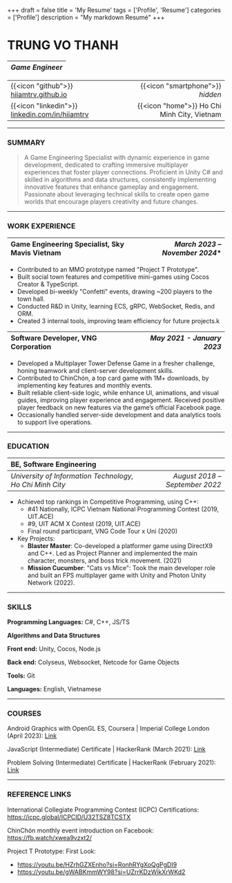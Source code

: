 +++
draft = false
title = 'My Resume'
tags = ['Profile', 'Resume']
categories = ['Profile']
description = "My markdown Resumé"
+++

TRUNG VO THANH
======

| *Game Engineer* |           
|:---------------:|

|                                                                                    |                                             | 
|:-----------------------------------------------------------------------------------|--------------------------------------------:| 
| {{<icon "github">}} [hiiamtrv.github.io](https://hiiamtrv.github.io)               |            {{<icon "smartphone">}} *hidden* | 
| {{<icon "linkedin">}} [linkedin.com/in/hiiamtrv](https://linkedin.com/in/hiiamtrv) | {{<icon "home">}} Ho Chi Minh City, Vietnam | 

---

### SUMMARY

> A Game Engineering Specialist with dynamic experience in game development, dedicated to crafting immersive multiplayer
> experiences that foster player connections. Proficient in Unity C# and skilled in algorithms and data structures,
> consistently implementing innovative features that enhance gameplay and engagement. Passionate about leveraging
> technical skills to create open game worlds that encourage players creativity and future changes.

---

### WORK EXPERIENCE

| **Game Engineering Specialist, Sky Mavis Vietnam** | *March 2023 – November 2024** |
|:---------------------------------------------------|------------------------------:|

- Contributed to an MMO prototype named "Project T Prototype".
- Built social town features and competitive mini-games using Cocos Creator & TypeScript.
- Developed bi-weekly "Confetti" events, drawing ~200 players to the town hall.
- Conducted R&D in Unity, learning ECS, gRPC, WebSocket, Redis, and ORM.
- Created 3 internal tools, improving team efficiency for future projects.k

| **Software Developer, VNG Corporation** | *May 2021 - January 2023* |
|:----------------------------------------|--------------------------:|

- Developed a Multiplayer Tower Defense Game in a fresher challenge, honing teamwork and client-server development
  skills.
- Contributed to ChinChón, a top card game with 1M+ downloads, by implementing key features and monthly events.
- Built reliable client-side logic, while enhance UI, animations, and visual guides, improving player experience and
  engagement. Received positive player feedback on new features via the game’s official Facebook page.
- Occasionally handled server-side development and data analytics tools to support live operations.

---

### EDUCATION

| **BE, Software Engineering**                             |                                |
|:---------------------------------------------------------|-------------------------------:|
| *University of Information Technology, Ho Chi Minh City* | *August 2018 – September 2022* |

* Achieved top rankings in Competitive Programming, using C++:
    * #41 Nationally, ICPC Vietnam National Programming Contest (2019, UIT.ACE)
    * #9, UIT ACM X Contest (2019, UIT.ACE)
    * Final round participant, VNG Code Tour x Uni (2020)
* Key Projects:
    * **Blaster Master**: Co-developed a platformer game using DirectX9 and C++. Led as Project Planner and implemented
      the main character, monsters, and boss trick movement. (2021)
    * **Mission Cucumber**: "Cats vs Mice": Took the main developer role and built an FPS multiplayer game with
      Unity and Photon Unity Network (2022).

---

### SKILLS

**Programming Languages:** C#, C++, JS/TS

**Algorithms and Data Structures**

**Front end:** Unity, Cocos, Node.js

**Back end:** Colyseus, Websocket, Netcode for Game Objects

**Tools:** Git

**Languages:** English, Vietnamese

---

### COURSES

Android Graphics with OpenGL ES, Coursera | Imperial College London (April
2023): [Link](https://www.coursera.org/account/accomplishments/verify/R9MCVY5Y6LN4)

JavaScript (Intermediate) Certificate | HackerRank (March
2021): [Link](https://www.hackerrank.com/certificates/1b7b554fa729)

Problem Solving (Intermediate) Certificate | HackerRank (February
2021): [Link](https://www.hackerrank.com/certificates/14b75516ff62)

--- 

### REFERENCE LINKS

International Collegiate Programming Contest (ICPC) Certifications: https://icpc.global/ICPCID/U32TSZ8TCSTX

ChinChón monthly event introduction on Facebook: https://fb.watch/xwea9vzxt2/

Project T Prototype: First Look:

* https://youtu.be/HZrhGZXEnho?si=RonhRYgXoQgPgDI9
* https://youtu.be/gWABKmmWY98?si=UZrrKDzWikXrWKd2